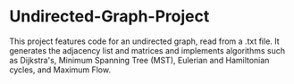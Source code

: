 # Undirected-Graph-Project
This project features code for an undirected graph, read from a .txt file. It generates the adjacency list and matrices and implements algorithms such as Dijkstra's, Minimum Spanning Tree (MST), Eulerian and Hamiltonian cycles, and Maximum Flow.
